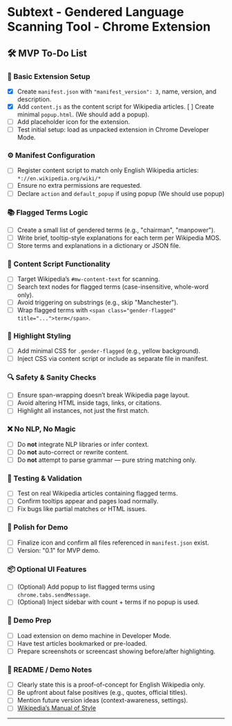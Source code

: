 # Subtext - Gendered Language Scanning Tool - Chrome Extension

## 🛠️ MVP To-Do List

### 🔧 Basic Extension Setup

* [X] Create `manifest.json` with `"manifest_version": 3`, name, version, and description.
* [X] Add `content.js` as the content script for Wikipedia articles.
[ ] Create minimal `popup.html`. (We should add a popup).
* [ ] Add placeholder icon for the extension.
* [ ] Test initial setup: load as unpacked extension in Chrome Developer Mode.

### ⚙️ Manifest Configuration

* [ ] Register content script to match only English Wikipedia articles:
  `*://en.wikipedia.org/wiki/*`
* [ ] Ensure no extra permissions are requested.
* [ ] Declare `action` and `default_popup` if using popup (We should use popup)

### 📚 Flagged Terms Logic

* [ ] Create a small list of gendered terms (e.g., "chairman", "manpower").
* [ ] Write brief, tooltip-style explanations for each term per Wikipedia MOS.
* [ ] Store terms and explanations in a dictionary or JSON file.

### 🧠 Content Script Functionality

* [ ] Target Wikipedia’s `#mw-content-text` for scanning.
* [ ] Search text nodes for flagged terms (case-insensitive, whole-word only).
* [ ] Avoid triggering on substrings (e.g., skip "Manchester").
* [ ] Wrap flagged terms with `<span class="gender-flagged" title="...">term</span>`.

### 🎨 Highlight Styling

* [ ] Add minimal CSS for `.gender-flagged` (e.g., yellow background).
* [ ] Inject CSS via content script or include as separate file in manifest.

### 🔍 Safety & Sanity Checks

* [ ] Ensure span-wrapping doesn’t break Wikipedia page layout.
* [ ] Avoid altering HTML inside tags, links, or citations.
* [ ] Highlight all instances, not just the first match.

### ❌ No NLP, No Magic

* [ ] Do **not** integrate NLP libraries or infer context.
* [ ] Do **not** auto-correct or rewrite content.
* [ ] Do **not** attempt to parse grammar — pure string matching only.

### 🧪 Testing & Validation

* [ ] Test on real Wikipedia articles containing flagged terms.
* [ ] Confirm tooltips appear and pages load normally.
* [ ] Fix bugs like partial matches or HTML issues.

### 🎁 Polish for Demo

* [ ] Finalize icon and confirm all files referenced in `manifest.json` exist.
* [ ] Version: "0.1" for MVP demo.

### 📦 Optional UI Features

* [ ] (Optional) Add popup to list flagged terms using `chrome.tabs.sendMessage`.
* [ ] (Optional) Inject sidebar with count + terms if no popup is used.

### 📸 Demo Prep

* [ ] Load extension on demo machine in Developer Mode.
* [ ] Have test articles bookmarked or pre-loaded.
* [ ] Prepare screenshots or screencast showing before/after highlighting.

### 🧾 README / Demo Notes

* [ ] Clearly state this is a proof-of-concept for English Wikipedia only.
* [ ] Be upfront about false positives (e.g., quotes, official titles).
* [ ] Mention future version ideas (context-awareness, settings).
* [ ] [Wikipedia’s Manual of Style](https://en.wikipedia.org/wiki/Wikipedia:Manual_of_Style)

---
